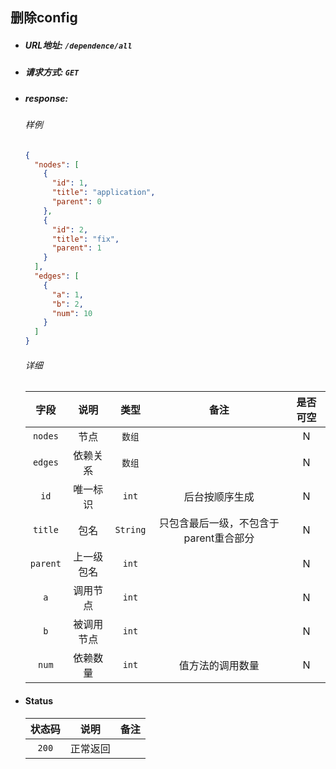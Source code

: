 ## 删除config
+ ##### URL地址: `/dependence/all`
+ ##### 请求方式: `GET`

+ ##### response:
    ###### 样例
    ```Json
  {
      "nodes": [
        {
          "id": 1,
          "title": "application",
          "parent": 0
        },
        {
          "id": 2,
          "title": "fix",
          "parent": 1
        }
      ],
      "edges": [
        {
          "a": 1,
          "b": 2,
          "num": 10
        }
      ]
  }
    ```
  
    ###### 详细
    字段 | 说明 | 类型 | 备注 | 是否可空
    :----:|:---:|:---:|:---:|:---:
    `nodes` | 节点 | `数组` | | N
    `edges` | 依赖关系 | `数组` || N
    `id` | 唯一标识 | `int` | 后台按顺序生成 | N
    `title` | 包名 | `String` |只包含最后一级，不包含于parent重合部分| N
    `parent` | 上一级包名 | `int` || N
    `a` | 调用节点 | `int` || N
    `b` | 被调用节点 | `int` || N
    `num` | 依赖数量 | `int` | 值方法的调用数量 | N

+ #### Status
    状态码 | 说明 | 备注
    :---:|:---:|:---:
    `200` | 正常返回 |
